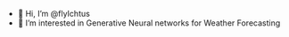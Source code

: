 - 👋 Hi, I’m @flyIchtus
- 👀 I’m interested in Generative Neural networks for Weather Forecasting

<!---
flyIchtus/flyIchtus is a ✨ special ✨ repository because its `README.md` (this file) appears on your GitHub profile.
You can click the Preview link to take a look at your changes.
--->
